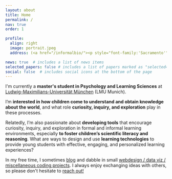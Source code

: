 ```yaml
---
layout: about
title: Home
permalink: /
nav: true
order: 1

profile:
  align: right
  image: portrait.jpeg
  address: (<a href="/informalbio/"><p style="font-family:'Sacramento'">Informal Bio</p></a>)<br><br><a href="/assets/pdf/CV.pdf"><i class='ai ai-cv-square ai-2x'></i></a> <a href="mailto:adaniabutto@gmail.com"><i class='fas fa-envelope fa-2x'></i></a> <a href="https://github.com/adaniabutto"><i class='fab fa-github fa-2x'></i></a><br><br>adaniabutto[at]gmail[dot]com

news: true  # includes a list of news items
selected_papers: false # includes a list of papers marked as "selected={true}"
social: false  # includes social icons at the bottom of the page
---
```

I'm currently a <b>master's student in Psychology and Learning Sciences</b> at <a href="https://www.lmu.de/en/about-lmu/index.html">Ludwig-Maximilians-Universität München</a> (LMU Munich).

I’m <b>interested in how children come to understand and obtain knowledge about the world</b>, and what role <b>curiosity, inquiry, and exploration</b> play in these processes.

Relatedly, I’m also passionate about <b>developing tools</b> that encourage curiosity, inquiry, and exploration in formal and informal learning environments, especially <b>to foster children’s scientific literacy and reasoning</b>. What are ways to design and use <b>learning technologies</b> to provide young students with effective, engaging, and personalized learning experiences?

In my free time, I sometimes <a href="/writings/">blog</a> and dabble in small <a href="https://github.com/adaniabutto">webdesign / data viz / miscellaneous coding projects</a>. I always enjoy exchanging ideas with others, so please don't hesitate to <a href="mailto:adaniabutto@gmail.com">reach out!</a><br><br>
